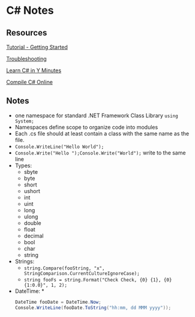 # C# Notes 

## Resources

[Tutorial - Getting Started](https://www.microsoft.com/net/tutorials/csharp/getting-started)


[Troubleshooting](https://www.microsoft.com/net/tutorials/csharp/getting-started/troubleshooting)


[Learn C# in Y Minutes](https://learnxinyminutes.com/docs/csharp/)


[Compile C# Online](http://rextester.com/)


## Notes

* one namespace for standard .NET Framework Class Library
```using System;```
* Namespaces define scope to organize code into modules
* Each .cs file should at least contain a class with the same name as the file.
* `Console.WriteLine("Hello World");`
* `Console.Write("Hello ");Console.Write("World");` write to the same line
* Types: 
  * sbyte
  * byte
  * short
  * ushort
  * int
  * uint
  * long
  * ulong
  * double
  * float
  * decimal
  * bool
  * char
  * string
* Strings:
  * `string.Compare(fooString, "x", StringComparison.CurrentCultureIgnoreCase);`
  * `string fooFs = string.Format("Check Check, {0} {1}, {0} {1:0.0}", 1, 2);`
* DateTime:
  * 
  ```csharp
  DateTime fooDate = DateTime.Now;
  Console.WriteLine(fooDate.ToString("hh:mm, dd MMM yyyy"));
  ```